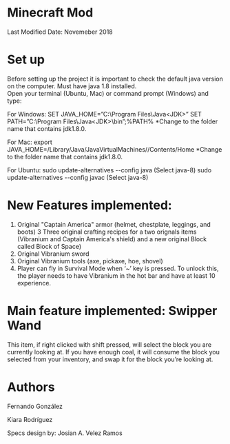 # Minecraft Mod
Last Modified Date: Novemeber 2018

# Set up
Before setting up the project it is important to check the default java version on the computer. Must have java 1.8 installed.   
Open your terminal (Ubuntu, Mac) or command prompt (Windows) and type:  

For Windows:
SET JAVA_HOME=”C:\Program Files\Java\<JDK>” 
SET PATH=”C:\Program Files\Java\<JDK>\bin”;%PATH% *Change <JDK> to the folder name that contains jdk1.8.0. 
  
For Mac:
export JAVA_HOME=/Library/Java/JavaVirtualMachines/<JDK>/Contents/Home *Change <JDK> to the folder name that contains jdk1.8.0.   
  
For Ubuntu:
sudo update-alternatives --config java ​(Select java-8) sudo update-alternatives --config javac ​(Select java-8) 

# New Features implemented:
1. Original "Captain America" armor (helmet, chestplate, leggings, and boots)
3 Three original crafting recipes for a two orignals items (Vibranium and Captain America's shield) and a new original Block called Block of Space)
3. Original Vibranium sword
4. Original Vibranium tools (axe, pickaxe, hoe, shovel) 
5. Player can fly in Survival Mode when ‘~’ key is pressed. To unlock this, the player needs to have Vibranium in the hot bar and have at least 10 experience.

# Main feature implemented: Swipper Wand
This item, if right clicked with shift pressed, will select the block you are currently looking at. If you have enough coal, it will consume the block you selected from your inventory, and swap it for the block you’re looking at.

# Authors
Fernando González

Kiara Rodríguez

Specs design by: Josian A. Velez Ramos
